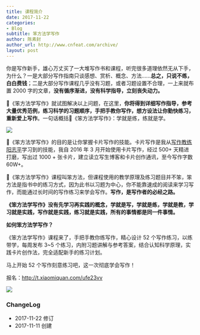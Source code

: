```yaml
---
title: 课程简介
date: 2017-11-22
categories:
- Blog　
subtitle: 笨方法学写作
author: 陈素封
author_url: http://www.cnfeat.com/archive/
layout: post
---
```


你是写作新手，雄心万丈买了一大堆写作书和课程，听完很多道理依然无从下手，为什么？一是大部分写作指南只谈感想、赏析、概念、方法……**总之，只说不练，白白费钱**；二是大部分写作课程几乎没有习题，或者习题设置不合理，一上来就布置 2000 字的文章，**没有循序渐进，没有科学指导，立刻丧失动力。**

《笨方法学写作》就试图解决以上问题，在这里，**你将得到详细写作指导，参考大量优秀范例，练习科学的习题顺序，手把手教你写作，想方设法让你勤快练习，重新爱上写作**。一句话概括《笨方法学写作》：学就是练，练就是学。

![](http://openmindclub.qiniudn.com/omt/KnowledgePlanet02.jpg?imageMogr2/thumbnail/!80p)

《笨方法学写作》的目的是让你掌握卡片写作的技能。卡片写作是我从[写作教练阳志平](http://www.cnfeat.com/blog/2017/10/18/MyWritingCoach/)学习到的技能，我自 2016 年 3 月开始使用卡片写作，经过 500+ 天精进打磨，写出过 1000 + 张卡片，建立读立写生博客和卡片创作通讯，至今写作字数 60W+。

《笨方法学写作》课程叫笨方法，但课程使用的教学原理及练习题目并不笨，笨方法是指书中的练习方式，因为此书以习题为中心，你不能靠速成的阅读来学习写作，而能通过长时间的写作练习来学会写作。**写作，是写作者的必经之路。**

**《笨方法学写作》没有先学习再实践的概念，学就是写，学就是练，学就是教，学习就是实践，写作就是实践，练习就是实践，所有的事情都是同一件事情。**

**如何笨方法学写作？**

《笨方法学写作》课程来了，手把手教你练写作，精心设计 52 个写作练习，以练带学，每周发布 3~5 个练习，内附习题讲解与参考答案，结合认知科学原理，实践卡片创作法，完全适配新手的练习计划。

马上开始 52 个写作刻意练习吧，这一次彻底学会写作！

报名：http://t.xiaomiquan.com/ufe23vv

![](http://openmindclub.qiniudn.com/omt/KnowledgePlanet.jpg?imageMogr2/thumbnail/!30p)


### ChangeLog

- 2017-11-22 修订
- 2017-11-11 创建 
